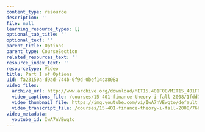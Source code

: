 ```yaml
---
content_type: resource
description: ''
file: null
learning_resource_types: []
optional_tab_title: ''
optional_text: ''
parent_title: Options
parent_type: CourseSection
related_resources_text: ''
resource_index_text: ''
resourcetype: Video
title: Part I of Options
uid: fa23150a-d9ad-744b-0f9d-0bef14ca808a
video_files:
  archive_url: http://www.archive.org/download/MIT15.401F08/MIT15_401F08_ses10_300k.mp4
  video_captions_file: /courses/15-401-finance-theory-i-fall-2008/1fdd7c8168a55f109dfff4bf3c0cd474_IwA7nVEwqto.vtt
  video_thumbnail_file: https://img.youtube.com/vi/IwA7nVEwqto/default.jpg
  video_transcript_file: /courses/15-401-finance-theory-i-fall-2008/76b0b882c6854e2cfbb392bf2e94dead_IwA7nVEwqto.pdf
video_metadata:
  youtube_id: IwA7nVEwqto
---
```

